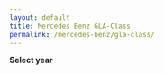 ```yaml
---
layout: default
title: Mercedes Benz GLA-Class
permalink: /mercedes-benz/gla-class/
---
```

**Select year**

